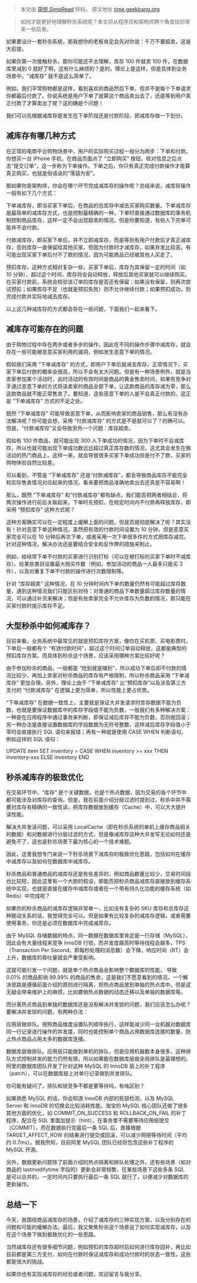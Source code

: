 > 本文由 [简悦 SimpRead](http://ksria.com/simpread/) 转码， 原文地址 [time.geekbang.org](https://time.geekbang.org/column/article/40743)

> 如何才能更好地理解秒杀系统呢？本文将从程序员和架构师两个角度给你带来一些启发。

如果要设计一套秒杀系统，那我想你的老板肯定会先对你说：千万不要超卖，这是大前提。

如果你第一次接触秒杀，那你可能还不太理解，库存 100 件就卖 100 件，在数据库里减到 0 就好了啊，这有什么麻烦的？是的，理论上是这样，但是具体到业务场景中，“减库存” 就不是这么简单了。

例如，我们平常购物都是这样，看到喜欢的商品然后下单，但并不是每个下单请求你都最后付款了。你说系统是用户下单了就算这个商品卖出去了，还是等到用户真正付款了才算卖出了呢？这的确是个问题！

我们可以先根据减库存是发生在下单阶段还是付款阶段，把减库存做一下划分。

减库存有哪几种方式
---------

在正常的电商平台购物场景中，用户的实际购买过程一般分为两步：下单和付款。你想买一台 iPhone 手机，在商品页面点了 “立即购买” 按钮，核对信息之后点击“提交订单”，这一步称为下单操作。下单之后，你只有真正完成付款操作才能算真正购买，也就是俗话说的“落袋为安”。

那如果你是架构师，你会在哪个环节完成减库存的操作呢？总结来说，减库存操作一般有如下几个方式：

下单减库存，即当买家下单后，在商品的总库存中减去买家购买数量。下单减库存是最简单的减库存方式，也是控制最精确的一种，下单时直接通过数据库的事务机制控制商品库存，这样一定不会出现超卖的情况。但是你要知道，有些人下完单可能并不会付款。

付款减库存，即买家下单后，并不立即减库存，而是等到有用户付款后才真正减库存，否则库存一直保留给其他买家。但因为付款时才减库存，如果并发比较高，有可能出现买家下单后付不了款的情况，因为可能商品已经被其他人买走了。

预扣库存，这种方式相对复杂一些，买家下单后，库存为其保留一定的时间（如 10 分钟），超过这个时间，库存将会自动释放，释放后其他买家就可以继续购买。在买家付款前，系统会校验该订单的库存是否还有保留：如果没有保留，则再次尝试预扣；如果库存不足（也就是预扣失败）则不允许继续付款；如果预扣成功，则完成付款并实际地减去库存。

以上这几种减库存的方式都会存在一些问题，下面我们一起来看下。

减库存可能存在的问题
----------

由于购物过程中存在两步或者多步的操作，因此在不同的操作步骤中减库存，就会存在一些可能被恶意买家利用的漏洞，例如发生恶意下单的情况。

假如我们采用 “下单减库存” 的方式，即用户下单后就减去库存，正常情况下，买家下单后付款的概率会很高，所以不会有太大问题。但是有一种场景例外，就是当卖家参加某个活动时，此时活动的有效时间是商品的黄金售卖时间，如果有竞争对手通过恶意下单的方式将该卖家的商品全部下单，让这款商品的库存减为零，那么这款商品就不能正常售卖了。要知道，这些恶意下单的人是不会真正付款的，这正是 “下单减库存” 方式的不足之处。

既然 “下单减库存” 可能导致恶意下单，从而影响卖家的商品销售，那么有没有办法解决呢？你可能会想，采用 “付款减库存” 的方式是不是就可以了？的确可以。但是，“付款减库存”又会导致另外一个问题：库存超卖。

假如有 100 件商品，就可能出现 300 人下单成功的情况，因为下单时不会减库存，所以也就可能出现下单成功数远远超过真正库存数的情况，这尤其会发生在做活动的热门商品上。这样一来，就会导致很多买家下单成功但是付不了款，买家的购物体验自然比较差。

可以看到，不管是 “下单减库存” 还是“付款减库存”，都会导致商品库存不能完全和实际售卖情况对应起来的情况，看来要把商品准确地卖出去还真是不容易啊！

那么，既然 “下单减库存” 和“付款减库存”都有缺点，我们能否把两者相结合，将两次操作进行前后关联起来，下单时先预扣，在规定时间内不付款再释放库存，即采用 “预扣库存” 这种方式呢？

这种方案确实可以在一定程度上缓解上面的问题。但是否就彻底解决了呢？其实没有！针对恶意下单这种情况，虽然把有效的付款时间设置为 10 分钟，但是恶意买家完全可以在 10 分钟后再次下单，或者采用一次下单很多件的方式把库存减完。针对这种情况，解决办法还是要结合安全和反作弊的措施来制止。

例如，给经常下单不付款的买家进行识别打标（可以在被打标的买家下单时不减库存）、给某些类目设置最大购买件数（例如，参加活动的商品一人最多只能买 3 件），以及对重复下单不付款的操作进行次数限制等。

针对 “库存超卖” 这种情况，在 10 分钟时间内下单的数量仍然有可能超过库存数量，遇到这种情况我们只能区别对待：对普通的商品下单数量超过库存数量的情况，可以通过补货来解决；但是有些卖家完全不允许库存为负数的情况，那只能在买家付款时提示库存不足。

大型秒杀中如何减库存？
-----------

目前来看，业务系统中最常见的就是预扣库存方案，像你在买机票、买电影票时，下单后一般都有个 “有效付款时间”，超过这个时间订单自动释放，这都是典型的预扣库存方案。而具体到秒杀这个场景，应该采用哪种方案比较好呢？

由于参加秒杀的商品，一般都是 “抢到就是赚到”，所以成功下单后却不付款的情况比较少，再加上卖家对秒杀商品的库存有严格限制，所以秒杀商品采用 “下单减库存” 更加合理。另外，理论上由于 “下单减库存” 比“预扣库存”以及涉及第三方支付的 “付款减库存” 在逻辑上更为简单，所以性能上更占优势。

“下单减库存” 在数据一致性上，主要就是保证大并发请求时库存数据不能为负数，也就是要保证数据库中的库存字段值不能为负数，一般我们有多种解决方案：一种是在应用程序中通过事务来判断，即保证减后库存不能为负数，否则就回滚；另一种办法是直接设置数据库的字段数据为无符号整数，这样减后库存字段值小于零时会直接执行 SQL 语句来报错；再有一种就是使用 CASE WHEN 判断语句，例如这样的 SQL 语句：

UPDATE item SET inventory = CASE WHEN inventory >= xxx THEN inventory-xxx ELSE inventory END

秒杀减库存的极致优化
----------

在交易环节中，“库存” 是个关键数据，也是个热点数据，因为交易的各个环节中都可能涉及对库存的查询。但是，我在前面介绍分层过滤时提到过，秒杀中并不需要对库存有精确的一致性读，把库存数据放到缓存（Cache）中，可以大大提升读性能。

解决大并发读问题，可以采用 LocalCache（即在秒杀系统的单机上缓存商品相关的数据）和对数据进行分层过滤的方式，但是像减库存这种大并发写无论如何还是避免不了，这也是秒杀场景下最为核心的一个技术难题。

因此，这里我想专门来说一下秒杀场景下减库存的极致优化思路，包括如何在缓存中减库存以及如何在数据库中减库存。

秒杀商品和普通商品的减库存还是有些差异的，例如商品数量比较少，交易时间段也比较短，因此这里有一个大胆的假设，即能否把秒杀商品减库存直接放到缓存系统中实现，也就是直接在缓存中减库存或者在一个带有持久化功能的缓存系统（如 Redis）中完成呢？

如果你的秒杀商品的减库存逻辑非常单一，比如没有复杂的 SKU 库存和总库存这种联动关系的话，我觉得完全可以。但是如果有比较复杂的减库存逻辑，或者需要使用事务，你还是必须在数据库中完成减库存。

由于 MySQL 存储数据的特点，同一数据在数据库里肯定是一行存储（MySQL），因此会有大量线程来竞争 InnoDB 行锁，而并发度越高时等待线程会越多，TPS（Transaction Per Second，即每秒处理的消息数）会下降，响应时间（RT）会上升，数据库的吞吐量就会严重受影响。

这就可能引发一个问题，就是单个热点商品会影响整个数据库的性能， 导致 0.01% 的商品影响 99.99% 的商品的售卖，这是我们不愿意看到的情况。一个解决思路是遵循前面介绍的原则进行隔离，把热点商品放到单独的热点库中。但是这无疑会带来维护上的麻烦，比如要做热点数据的动态迁移以及单独的数据库等。

而分离热点商品到单独的数据库还是没有解决并发锁的问题，我们应该怎么办呢？要解决并发锁的问题，有两种办法：

应用层做排队。按照商品维度设置队列顺序执行，这样能减少同一台机器对数据库同一行记录进行操作的并发度，同时也能控制单个商品占用数据库连接的数量，防止热点商品占用太多的数据库连接。

数据库层做排队。应用层只能做到单机的排队，但是应用机器数本身很多，这种排队方式控制并发的能力仍然有限，所以如果能在数据库层做全局排队是最理想的。阿里的数据库团队开发了针对这种 MySQL 的 InnoDB 层上的补丁程序（patch），可以在数据库层上对单行记录做到并发排队。

你可能有疑问了，排队和锁竞争不都是要等待吗，有啥区别？

如果熟悉 MySQL 的话，你会知道 InnoDB 内部的死锁检测，以及 MySQL Server 和 InnoDB 的切换会比较消耗性能，淘宝的 MySQL 核心团队还做了很多其他方面的优化，如 COMMIT_ON_SUCCESS 和 ROLLBACK_ON_FAIL 的补丁程序，配合在 SQL 里面加提示（hint），在事务里不需要等待应用层提交（COMMIT），而在数据执行完最后一条 SQL 后，直接根据 TARGET_AFFECT_ROW 的结果进行提交或回滚，可以减少网络等待时间（平均约 0.7ms）。据我所知，目前阿里 MySQL 团队已经将包含这些补丁程序的 MySQL 开源。

另外，数据更新问题除了前面介绍的热点隔离和排队处理之外，还有些场景（如对商品的 lastmodifytime 字段的）更新会非常频繁，在某些场景下这些多条 SQL 是可以合并的，一定时间内只要执行最后一条 SQL 就行了，以便减少对数据库的更新操作。

总结一下
----

今天，我围绕商品减库存的场景，介绍了减库存的三种实现方案，以及分别存在的问题和可能的缓解办法。最后，我又聚焦秒杀这个场景说了如何实现减库存，以及在这个场景下做到极致优化的一些思路。

当然减库存还有很多细节问题，例如预扣的库存超时后如何进行库存回补，再比如目前都是第三方支付，如何在付款时保证减库存和成功付款时的状态一致性，这些都是很大的挑战。

如果你也有实现减库存的经验或者问题，欢迎留言与我分享。